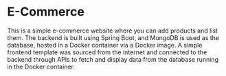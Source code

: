 # E-Commerce

This is a simple e-commerce website where you can add products and list them. 
The backend is built using Spring Boot, and MongoDB is used as the database, 
hosted in a Docker container via a Docker image. 
A simple frontend template was sourced from the internet and 
connected to the backend through APIs to fetch and display data from the database running in the Docker container.
